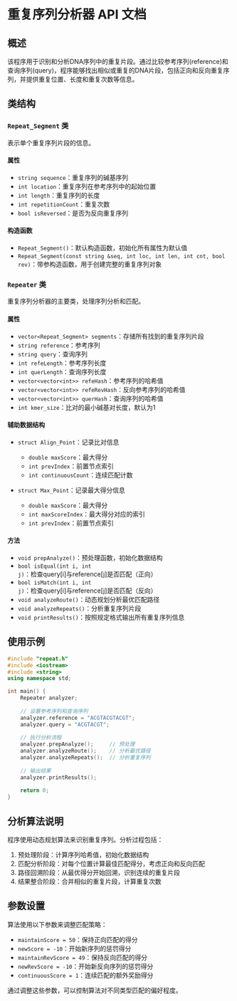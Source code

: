 # 重复序列分析器 API 文档

## 概述

该程序用于识别和分析DNA序列中的重复片段。通过比较参考序列(reference)和查询序列(query)，程序能够找出相似或重复的DNA片段，包括正向和反向重复序列，并提供重复位置、长度和重复次数等信息。

## 类结构

### `Repeat_Segment` 类

表示单个重复序列片段的信息。

#### 属性

- `string sequence`：重复序列的碱基序列
- `int location`：重复序列在参考序列中的起始位置
- `int length`：重复序列的长度
- `int repetitionCount`：重复次数
- `bool isReversed`：是否为反向重复序列

#### 构造函数

- `Repeat_Segment()`：默认构造函数，初始化所有属性为默认值
- `Repeat_Segment(const string &seq, int loc, int len, int cnt, bool rev)`：带参构造函数，用于创建完整的重复序列对象

### `Repeater` 类

重复序列分析器的主要类，处理序列分析和匹配。

#### 属性

- `vector<Repeat_Segment> segments`：存储所有找到的重复序列片段
- `string reference`：参考序列
- `string query`：查询序列
- `int refeLength`：参考序列长度
- `int querLength`：查询序列长度
- `vector<vector<int>> refeHash`：参考序列的哈希值
- `vector<vector<int>> refeRevHash`：反向参考序列的哈希值
- `vector<vector<int>> querHash`：查询序列的哈希值
- `int kmer_size`：比对的最小碱基对长度，默认为1

#### 辅助数据结构

- `struct Align_Point`：记录比对信息
  - `double maxScore`：最大得分
  - `int prevIndex`：前置节点索引
  - `int continuousCount`：连续匹配计数

- `struct Max_Point`：记录最大得分信息
  - `double maxScore`：最大得分
  - `int maxScoreIndex`：最大得分对应的索引
  - `int prevIndex`：前置节点索引

#### 方法

- `void prepAnalyze()`：预处理函数，初始化数据结构
- `bool isEqual(int i, int j)`：检查query[i]与reference[j]是否匹配（正向）
- `bool isMatch(int i, int j)`：检查query[i]与reference[j]是否匹配（反向）
- `void analyzeRoute()`：动态规划分析最优匹配路径
- `void analyzeRepeats()`：分析重复序列片段
- `void printResults()`：按照规定格式输出所有重复序列信息

## 使用示例

```cpp
#include "repeat.h"
#include <iostream>
#include <string>
using namespace std;

int main() {
    Repeater analyzer;
    
    // 设置参考序列和查询序列
    analyzer.reference = "ACGTACGTACGT";
    analyzer.query = "ACGTACGT";
    
    // 执行分析流程
    analyzer.prepAnalyze();     // 预处理
    analyzer.analyzeRoute();    // 分析最优路径
    analyzer.analyzeRepeats();  // 分析重复序列
    
    // 输出结果
    analyzer.printResults();
    
    return 0;
}
```

## 分析算法说明

程序使用动态规划算法来识别重复序列。分析过程包括：

1. 预处理阶段：计算序列哈希值，初始化数据结构
2. 匹配分析阶段：对每个位置计算最佳匹配得分，考虑正向和反向匹配
3. 路径回溯阶段：从最优得分开始回溯，识别连续的重复片段
4. 结果整合阶段：合并相似的重复片段，计算重复次数

## 参数设置

算法使用以下参数来调整匹配策略：

- `maintainScore = 50`：保持正向匹配的得分
- `newScore = -10`：开始新序列的惩罚得分
- `maintainRevScore = 49`：保持反向匹配的得分
- `newRevScore = -10`：开始新反向序列的惩罚得分
- `continuousScore = 1`：连续匹配的额外奖励得分

通过调整这些参数，可以控制算法对不同类型匹配的偏好程度。

